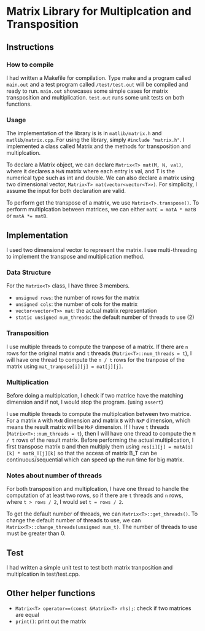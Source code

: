 # Matrix Library for Multiplcation and Transposition

## Instructions

### How to compile
I had written a Makefile for compilation. Type make and a program called `main.out`
and a test program called `/test/test.out` will be compiled and ready to run. `main.out`
showcases some simple cases for matrix transposition and multiplication. `test.out`
runs some unit tests on both functions.

### Usage
The implementation of the library is is in `matlib/matrix.h` and `matlib/matrix.cpp`.
For using the library, simply `#include "matrix.h"`. I implemented a class called
Matrix and the methods for transposition and multiplcation.

To declare a Matrix object, we can declare `Matrix<T> mat(M, N, val)`, where it
declares a `MxN` matrix where each entry is val, and T is the numerical type such
as int and double. We can also declare a matrix using two dimensional
vector, `Matrix<T> mat(vector<vector<T>>)`. For simplicity, I assume the input
for both declaration are valid.

To perform get the transpose of a matrix, we use `Matrix<T>.transpose()`.
To perform multiplcation between matrices, we can either `matC = matA * matB` or
`matA *= matB`.

## Implementation
I used two dimensional vector to represent the matrix. I use multi-threading to implement the transpose and multiplication method.

### Data Structure
For the `Matrix<T>` class, I have three 3 members.
* `unsigned rows`: the number of rows for the matrix
* `unsigned cols`: the number of cols for the matrix
* `vector<vector<T>> mat`: the actual matrix representation
* `static unsigned num_threads`: the default number of threads to use (2)

### Transposition
I use multiple threads to compute the tranpose of a matrix. If there are `n` rows
for the original matrix and `t` threads (`Matrix<T>::num_threads = t`), I will have one thread to compute the `n / t` rows for the tranpose of the matrix using
`mat_tranpose[i][j] = mat[j][j]`.

### Multiplication
Before doing a multiplcation, I check if two matrice have the matching dimension and if
not, I would stop the program. (using `assert`)

I use multiple threads to compute the multiplcation between two matrice. For a
matrix `A` with `MxN` dimension and matrix `B` with `NxP` dimension, which means the
result matrix will be `MxP` dimension. If I have `t` threads (`Matrix<T>::num_threads = t`),
then I will have one thread to compute the `M / t` rows of the result matrix. Before
performing the actual multiplication, I first transpose matrix `B` and then multiply them
using `res[i][j] = matA[i][k] * matB_T[j][k]` so that the access of matrix B_T can
be continuous/sequential which can speed up the run time for big matrix.

### Notes about number of threads
For both transposition and multiplcation, I have one thread to handle the computation
of at least two rows, so if there are `t` threads and `n` rows, where `t > rows / 2`,
I would set `t = rows / 2`.

To get the default number of threads, we can `Matrix<T>::get_threads()`.
To change the default number of threads to use, we can `Matrix<T>::change_threads(unsigned num_t)`.
The number of threads to use must be greater than 0.

## Test
I had written a simple unit test to test both matrix tranposition and multiplcation in
test/test.cpp.

## Other helper functions
* `Matrix<T> operator==(const &Matrix<T> rhs);`: check if two matrices are equal
* `print()`: print out the matrix

